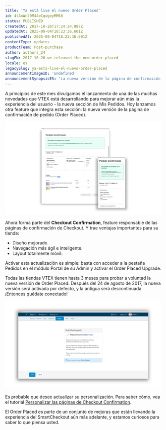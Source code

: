 ```yaml
---
title: 'Ya está live el nuevo Order Placed'
id: 4tAmWn79M44eCqwgeyMM68
status: PUBLISHED
createdAt: 2017-10-26T17:24:24.087Z
updatedAt: 2025-09-04T18:23:36.601Z
publishedAt: 2025-09-04T18:23:36.601Z
contentType: updates
productTeam: Post-purchase
author: authors_24
slugEN: 2017-10-26-we-released-the-new-order-placed
locale: es
legacySlug: ya-esta-live-el-nuevo-order-placed
announcementImageID: 'undefined'
announcementSynopsisES: 'La nueva versión de la página de confirmación de pedido ya está disponible'
---
```


A principios de este mes divulgamos el lanzamiento de una de las muchas novedades que VTEX está desarrollando para mejorar aún más la experiencia del usuario - la nueva sección de Mis Pedidos. Hoy lanzamos otra feature que integra esta sección: la nueva versión de la página de confirmación de pedido (Order Placed).

![PedidoConfirmado](https://raw.githubusercontent.com/vtexdocs/help-center-content/refs/heads/main/docs/es/announcements/2017/octubre/2017-10-26-ya-esta-live-el-nuevo-order-placed_1.png)

Ahora forma parte del __Checkout Confirmation__, feature responsable de las páginas de confirmación de Checkout. Y trae ventajas importantes para su tienda:

- Diseño mejorado.
- Navegación más ágil e inteligente.
- Layout totalmente móvil.

Activar esta actualización es simple: basta con acceder a la pestaña Pedidos en el módulo Portal de su Admin y activar el Order Placed Upgrade.

Todas las tiendas VTEX tienen hasta 3 meses para probar a voluntad la nueva versión de Order Placed. Después del 24 de agosto de 2017, la nueva versión será activada por defecto, y la antigua será descontinuada. ¡Entonces quédate conectado!

![PedidoConfirmado2](https://raw.githubusercontent.com/vtexdocs/help-center-content/refs/heads/main/docs/es/announcements/2017/octubre/2017-10-26-ya-esta-live-el-nuevo-order-placed_2.png)

Es probable que desee actualizar su personalización. Para saber cómo, vea el tutorial [Personalizar las páginas de Checkout Confirmation](/es/tutorial/personalizando-las-paginas-del-checkout-confirmation).

El Order Placed es parte de un conjunto de mejoras que están llevando la experiencia del SmartCheckout aún más adelante, y estamos curiosos para saber lo que piensa usted.
